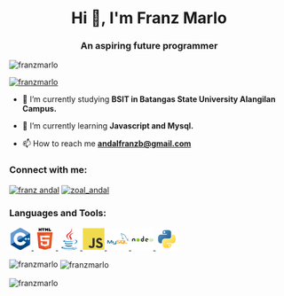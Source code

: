 <h1 align="center">Hi 👋, I'm Franz Marlo</h1>
<h3 align="center">An aspiring future programmer</h3>

<p align="left"> <img src="https://komarev.com/ghpvc/?username=franzmarlo&label=Profile%20views&color=0e75b6&style=flat" alt="franzmarlo" /> </p>

<p align="left"> <a href="https://github.com/ryo-ma/github-profile-trophy"><img src="https://github-profile-trophy.vercel.app/?username=franzmarlo" alt="franzmarlo" /></a> </p>

- 🔭 I’m currently studying **BSIT in Batangas State University Alangilan Campus.**

- 🌱 I’m currently learning **Javascript and Mysql.**

- 📫 How to reach me **andalfranzb@gmail.com**

<h3 align="left">Connect with me:</h3>
<p align="left">
<a href="https://fb.com/franz andal" target="blank"><img align="center" src="https://raw.githubusercontent.com/rahuldkjain/github-profile-readme-generator/master/src/images/icons/Social/facebook.svg" alt="franz andal" height="30" width="40" /></a>
<a href="https://instagram.com/zoal_andal" target="blank"><img align="center" src="https://raw.githubusercontent.com/rahuldkjain/github-profile-readme-generator/master/src/images/icons/Social/instagram.svg" alt="zoal_andal" height="30" width="40" /></a>
</p>

<h3 align="left">Languages and Tools:</h3>
<p align="left"> <a href="https://www.w3schools.com/cpp/" target="_blank" rel="noreferrer"> <img src="https://raw.githubusercontent.com/devicons/devicon/master/icons/cplusplus/cplusplus-original.svg" alt="cplusplus" width="40" height="40"/> </a> <a href="https://www.w3.org/html/" target="_blank" rel="noreferrer"> <img src="https://raw.githubusercontent.com/devicons/devicon/master/icons/html5/html5-original-wordmark.svg" alt="html5" width="40" height="40"/> </a> <a href="https://www.java.com" target="_blank" rel="noreferrer"> <img src="https://raw.githubusercontent.com/devicons/devicon/master/icons/java/java-original.svg" alt="java" width="40" height="40"/> </a> <a href="https://developer.mozilla.org/en-US/docs/Web/JavaScript" target="_blank" rel="noreferrer"> <img src="https://raw.githubusercontent.com/devicons/devicon/master/icons/javascript/javascript-original.svg" alt="javascript" width="40" height="40"/> </a> <a href="https://www.mysql.com/" target="_blank" rel="noreferrer"> <img src="https://raw.githubusercontent.com/devicons/devicon/master/icons/mysql/mysql-original-wordmark.svg" alt="mysql" width="40" height="40"/> </a> <a href="https://nodejs.org" target="_blank" rel="noreferrer"> <img src="https://raw.githubusercontent.com/devicons/devicon/master/icons/nodejs/nodejs-original-wordmark.svg" alt="nodejs" width="40" height="40"/> </a> <a href="https://www.python.org" target="_blank" rel="noreferrer"> <img src="https://raw.githubusercontent.com/devicons/devicon/master/icons/python/python-original.svg" alt="python" width="40" height="40"/> </a> </p>

<p><img align="left" src="https://github-readme-stats.vercel.app/api/top-langs?username=franzmarlo&show_icons=true&locale=en&layout=compact" alt="franzmarlo" /></p>

<p>&nbsp;<img align="center" src="https://github-readme-stats.vercel.app/api?username=franzmarlo&show_icons=true&locale=en" alt="franzmarlo" /></p>

<p><img align="center" src="https://github-readme-streak-stats.herokuapp.com/?user=franzmarlo&" alt="franzmarlo" /></p>
